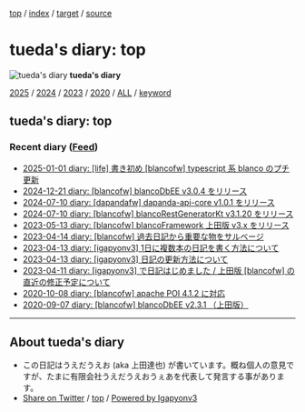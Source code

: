 [top](index.html) / [index](index.html) / [target](https://uedaueo.github.io/diary-of-tueda/README.html) / [source](https://github.com/uedaueo/diary-of-tueda/blob/master/README.src.md) 

tueda's diary: top
=====================================================================================================
![tueda's diary](https://uedaueo.github.io/diary-of-tueda/images/furoduck.jpg "うえだうえお") **tueda's diary**

[2025](2025/index.html)
/ [2024](2024/index.html)
/ [2023](2023/index.html)
/ [2020](2020/index.html)
/ [ALL](idxall.html)
 / [keyword](keyword/index.html)

## tueda's diary: top

### Recent diary ([Feed](https://uedaueo.github.io/diary-of-tueda/atomRecent.xml))

* [2025-01-01 diary:  [life] 書き初め [blancofw] typescript 系 blanco のプチ更新](2025/ig250101.01.html)
* [2024-12-21 diary: [blancofw] blancoDbEE v3.0.4 をリリース](2024/ig241221.01.html)
* [2024-07-10 diary: [dapandafw] dapanda-api-core v1.0.1 をリリース](2024/ig240710.02.html)
* [2024-07-10 diary: [blancofw] blancoRestGeneratorKt v3.1.20 をリリース](2024/ig240710.01.html)
* [2023-05-13 diary: [blancofw] blancoFramework 上田版 v3.x をリリース](2023/ig230513.01.html)
* [2023-04-14 diary: [blancofw] 過去日記から重要な物をサルベージ](2023/ig230414.01.html)
* [2023-04-13 diary: [igapyonv3] 1日に複数本の日記を書く方法について](2023/ig230413.02.html)
* [2023-04-13 diary: [igapyonv3] 日記の更新方法について](2023/ig230413.01.html)
* [2023-04-11 diary: [igapyonv3] で日記はじめました / 上田版 [blancofw] の直近の修正予定について](2023/ig230411.html)
* [2020-10-08 diary: [blancofw] apache POI 4.1.2 に対応](2020/ig201008.html)
* [2020-09-07 diary: [blancofw] blancoDbEE v2.3.1 （上田版）](2020/ig200907.html)


----------------------------------------------------------------------------------------------------

## About tueda's diary

* この日記はうえだうえお (aka 上田達也) が書いています。概ね個人の意見ですが、たまに有限会社うえだうえおうぇあを代表して発言する事があります。
* [Share on Twitter](https://twitter.com/intent/tweet?hashtags=tueda%2Cuedaueo&text=tueda%27s+diary%3A+top&url=https%3A%2F%2Fuedaueo.github.io%2Fdiary-of-tueda%2FREADME.html) / [top](index.html) / [Powered by Igapyonv3](https://github.com/igapyon/igapyonv3)

